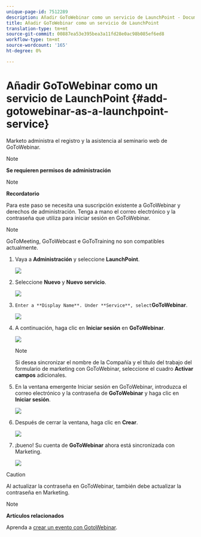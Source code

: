 ```yaml
---
unique-page-id: 7512289
description: Añadir GoToWebinar como un servicio de LaunchPoint - Documentos de marketing - Documentación del producto
title: Añadir GoToWebinar como un servicio de LaunchPoint
translation-type: tm+mt
source-git-commit: 00887ea53e395bea3a11fd28e0ac98b085ef6ed8
workflow-type: tm+mt
source-wordcount: '165'
ht-degree: 0%

---
```



# Añadir GoToWebinar como un servicio de LaunchPoint {#add-gotowebinar-as-a-launchpoint-service}

Marketo administra el registro y la asistencia al seminario web de GoToWebinar.

>[!NOTE]
>
>**Se requieren permisos de administración**

>[!NOTE]
>
>**Recordatorio**
>
>Para este paso se necesita una suscripción existente a GoToWebinar y derechos de administración. Tenga a mano el correo electrónico y la contraseña que utiliza para iniciar sesión en GoToWebinar.

>[!NOTE]
>
>GoToMeeting, GoToWebcast e GoToTraining no son compatibles actualmente.

1. Vaya a **Administración** y seleccione **LaunchPoint**.

   ![](assets/image2015-4-22-15-3a33-3a47.png)

1. Seleccione **Nuevo** y **Nuevo servicio**.

   ![](assets/new-service-gotowebinar.png)

1. `Enter a **Display Name**. Under **Service**, select`**GoToWebinar**.

   ![](assets/new-service-goto-webinar1.png)

1. A continuación, haga clic en **Iniciar sesión** en **GoToWebinar**.

   ![](assets/image2015-4-22-15-3a57-3a59.png)

   >[!NOTE]
   >
   >Si desea sincronizar el nombre de la Compañía y el título del trabajo del formulario de marketing con GoToWebinar, seleccione el cuadro **Activar campos** adicionales.

1. En la ventana emergente Iniciar sesión en GoToWebinar, introduzca el correo electrónico y la contraseña de **GoToWebinar** y haga clic en **Iniciar sesión**.

   ![](assets/image2015-4-22-15-3a52-3a31.png)

1. Después de cerrar la ventana, haga clic en **Crear**.

   ![](assets/image2015-4-22-15-3a57-3a43.png)

1. ¡bueno! Su cuenta de **GoToWebinar** ahora está sincronizada con Marketing.

   ![](assets/goto-webinar.png)

>[!CAUTION]
>
>Al actualizar la contraseña en GoToWebinar, también debe actualizar la contraseña en Marketing.

>[!NOTE]
>
>**Artículos relacionados**
>
>Aprenda a [crear un evento con GotoWebinar](../../../product-docs/demand-generation/events/create-an-event/create-an-event-with-gotowebinar.md).


